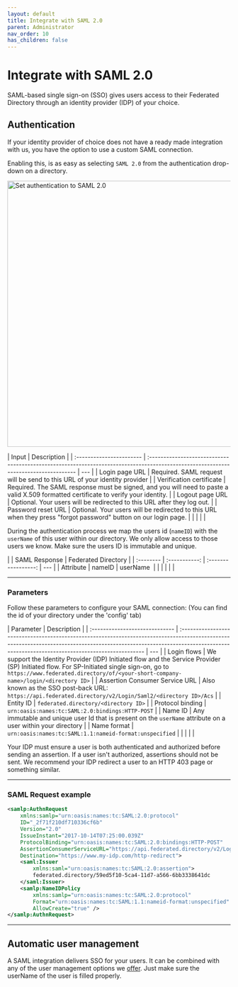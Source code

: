 ```yaml
---
layout: default
title: Integrate with SAML 2.0
parent: Administrator
nav_order: 10
has_children: false
---
```


# Integrate with SAML 2.0

SAML-based single sign-on (SSO) gives users access to their Federated Directory through an identity provider (IDP) of your choice.

## Authentication

If your identity provider of choice does not have a ready made integration with us, you have the option to use a custom SAML connection.

Enabling this, is as easy as selecting `SAML 2.0` from the authentication drop-down on a directory.

<img style="width: 600px;" src="../../assets/images/directories-saml-authentication.png" alt="Set authentication to SAML 2.0"/>

| Input                    | Description                                                                                                                         |
| :----------------------- | :---------------------------------------------------------------------------------------------------------------------------------- | --- |
| Login page URL           | Required. SAML request will be send to this URL of your identity provider                                                           |
| Verification certificate | Required. The SAML response must be signed, and you will need to paste a valid X.509 formatted certificate to verify your identity. |
| Logout page URL          | Optional. Your users will be redirected to this URL after they log out.                                                             |
| Password reset URL       | Optional. Your users will be redirected to this URL when they press "forgot password" button on our login page.                     |
|                          |                                                                                                                                     |     |

During the authentication process we map the users id (`nameID`) with the `userName` of this user within our directory. We only allow access to those users we know.
Make sure the users ID is immutable and unique.

|           | SAML Response | Federated Directory |
| :-------- | :-----------: | :-----------------: | --- |
| Attribute |    nameID     |     userName ️️     |
|           |               |                     |     |

---

### Parameters

Follow these parameters to configure your SAML connection:
(You can find the id of your directory under the 'config' tab)

| Parameter                      | Description                                                                                                                                                                                                                    |
| :----------------------------- | :----------------------------------------------------------------------------------------------------------------------------------------------------------------------------------------------------------------------------- | --- |
| Login flows                    | We support the Identity Provider (IDP) Initiated flow and the Service Provider (SP) Initiated flow. For SP-Initiated single sign-on, go to `https://www.federated.directory/of/<your-short-company-name>/login/<directory ID>` |
| Assertion Consumer Service URL | Also known as the SSO post-back URL: `https://api.federated.directory/v2/Login/Saml2/<directory ID>/Acs`                                                                                                                       |
| Entity ID                      | `federated.directory/<directory ID>`                                                                                                                                                                                           |
| Protocol binding               | `urn:oasis:names:tc:SAML:2.0:bindings:HTTP-POST`                                                                                                                                                                               |
| Name ID                        | Any immutable and unique user Id that is present on the `userName` attribute on a user within your directory                                                                                                                   |
| Name format                    | `urn:oasis:names:tc:SAML:1.1:nameid-format:unspecified`                                                                                                                                                                        |
|                                |                                                                                                                                                                                                                                |     |

Your IDP must ensure a user is both authenticated and authorized before sending an assertion. If a user isn't authorized, assertions should not be sent. We recommend your IDP redirect a user to an HTTP 403 page or something similar.

---

### SAML Request example

```XML
<samlp:AuthnRequest
    xmlns:samlp="urn:oasis:names:tc:SAML:2.0:protocol"
    ID="_2f71f210df710336cf6b"
    Version="2.0"
    IssueInstant="2017-10-14T07:25:00.039Z"
    ProtocolBinding="urn:oasis:names:tc:SAML:2.0:bindings:HTTP-POST"
    AssertionConsumerServiceURL="https://api.federated.directory/v2/Login/Saml2/59ed5f10-5ca4-11d7-a566-6bb3338641dc/Acs"
    Destination="https://www.my-idp.com/http-redirect">
    <saml:Issuer
        xmlns:saml="urn:oasis:names:tc:SAML:2.0:assertion">
        federated.directory/59ed5f10-5ca4-11d7-a566-6bb3338641dc
    </saml:Issuer>
    <samlp:NameIDPolicy
        xmlns:samlp="urn:oasis:names:tc:SAML:2.0:protocol"
        Format="urn:oasis:names:tc:SAML:1.1:nameid-format:unspecified"
        AllowCreate="true" />
</samlp:AuthnRequest>
```

---

<h2 id="automaticusermanagement"> Automatic user management </h2>

A SAML integration delivers SSO for your users. It can be combined with any of the user management options we [offer](./directories#automaticusermanagement).
Just make sure the userName of the user is filled properly.
